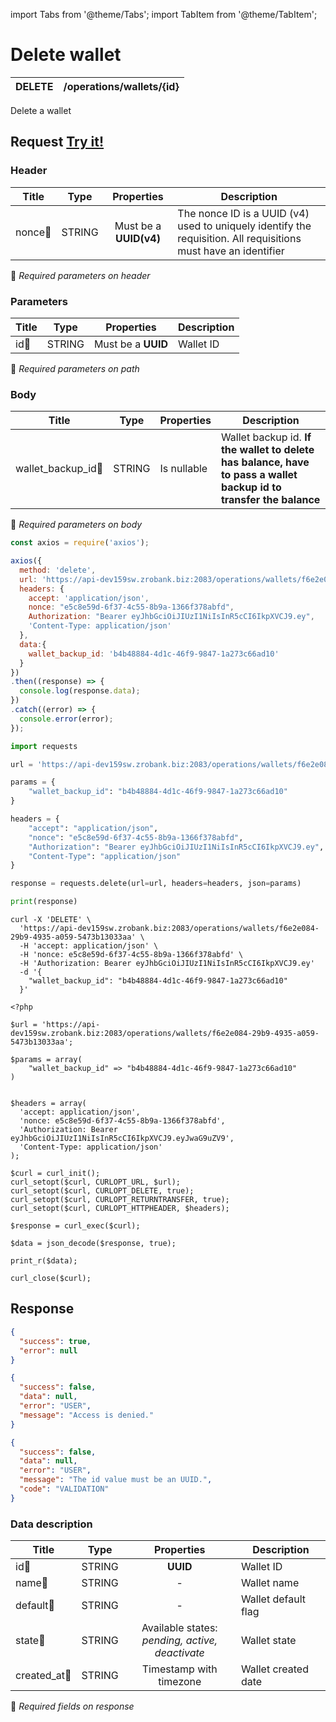 import Tabs from '@theme/Tabs';
import TabItem from '@theme/TabItem';

# Delete wallet

| DELETE    | /operations/wallets/{id}|
| --------- | ------------------------|

Delete a wallet

## Request <a href="https://api-dev159sw.zrobank.biz:2083/api/" class="try-btn">Try it!</a>

### Header

| Title                      | Type       | Properties                       | Description |
| ---------------------------| :---------:|:-------------------------------: |----------------------------------------------------------------------------------------------------------------|
| nonce:small_orange_diamond:| STRING     | Must be a **UUID(v4)**           | The nonce ID is a UUID (v4) used to uniquely identify the requisition. All requisitions must have an identifier|
:small_orange_diamond: *Required parameters on header*

### Parameters

| Title                    | Type       | Properties                          |Description             |
| -------------------------| :---------:|:-----------------------------------:| -----------------------|
| id:small_orange_diamond: | STRING     | Must be a **UUID**                  | Wallet ID              |
:small_orange_diamond: *Required parameters on path*

### Body

| Title                                  | Type       | Properties                         |Description             |
| ---------------------------------------| :---------:|:-----------------------------------| -----------------------|
| wallet_backup_id:small_orange_diamond: | STRING     | Is nullable                        | Wallet backup id. **If the wallet to delete has balance, have to pass a wallet backup id to transfer the balance** |
:small_orange_diamond: *Required parameters on body*


<Tabs>
<TabItem value="js" label="NodeJS">

```js title=Axios
const axios = require('axios');

axios({
  method: 'delete',
  url: 'https://api-dev159sw.zrobank.biz:2083/operations/wallets/f6e2e084-29b9-4935-a059-5473b13033aa',
  headers: {
    accept: 'application/json',
    nonce: "e5c8e59d-6f37-4c55-8b9a-1366f378abfd",
    Authorization: "Bearer eyJhbGciOiJIUzI1NiIsInR5cCI6IkpXVCJ9.ey",
    'Content-Type: application/json'
  },
  data:{
    wallet_backup_id: 'b4b48884-4d1c-46f9-9847-1a273c66ad10'
  }
})
.then((response) => {
  console.log(response.data);
})
.catch((error) => {
  console.error(error);
});
```
</TabItem>
<TabItem value="py" label="Python">

```python title=Requests
import requests

url = 'https://api-dev159sw.zrobank.biz:2083/operations/wallets/f6e2e084-29b9-4935-a059-5473b13033aa'

params = {
    "wallet_backup_id": "b4b48884-4d1c-46f9-9847-1a273c66ad10"
}

headers = {
    "accept": "application/json",
    "nonce": "e5c8e59d-6f37-4c55-8b9a-1366f378abfd",
    "Authorization": "Bearer eyJhbGciOiJIUzI1NiIsInR5cCI6IkpXVCJ9.ey",
    "Content-Type": "application/json"
}

response = requests.delete(url=url, headers=headers, json=params)

print(response)
```
</TabItem>
<TabItem value="shell" label="Shell">

```shell title=CURL
curl -X 'DELETE' \
  'https://api-dev159sw.zrobank.biz:2083/operations/wallets/f6e2e084-29b9-4935-a059-5473b13033aa' \
  -H 'accept: application/json' \
  -H 'nonce: e5c8e59d-6f37-4c55-8b9a-1366f378abfd' \
  -H 'Authorization: Bearer eyJhbGciOiJIUzI1NiIsInR5cCI6IkpXVCJ9.ey'
  -d '{
    "wallet_backup_id": "b4b48884-4d1c-46f9-9847-1a273c66ad10"
  }'
```
</TabItem>
<TabItem value="php" label="PHP">

```shell title=CURL
<?php

$url = 'https://api-dev159sw.zrobank.biz:2083/operations/wallets/f6e2e084-29b9-4935-a059-5473b13033aa';

$params = array(
    "wallet_backup_id" => "b4b48884-4d1c-46f9-9847-1a273c66ad10"
)


$headers = array(
  'accept: application/json',
  'nonce: e5c8e59d-6f37-4c55-8b9a-1366f378abfd',
  'Authorization: Bearer eyJhbGciOiJIUzI1NiIsInR5cCI6IkpXVCJ9.eyJwaG9uZV9',
  'Content-Type: application/json'
);

$curl = curl_init();
curl_setopt($curl, CURLOPT_URL, $url);
curl_setopt($curl, CURLOPT_DELETE, true);
curl_setopt($curl, CURLOPT_RETURNTRANSFER, true);
curl_setopt($curl, CURLOPT_HTTPHEADER, $headers);

$response = curl_exec($curl);

$data = json_decode($response, true);

print_r($data);

curl_close($curl);
```
</TabItem>
</Tabs>

## Response


<Tabs>
<TabItem value="200" label="201">

```json  title=/operations/wallets/{id}
{
  "success": true,
  "error": null
}
```
</TabItem>
<TabItem value="401" label="401">

```json  title=/operations/wallets/{id}
{
  "success": false,
  "data": null,
  "error": "USER",
  "message": "Access is denied."
}
```
</TabItem>
<TabItem value="422" label="422">

```json  title=/operations/wallets/{id}
{
  "success": false,
  "data": null,
  "error": "USER",
  "message": "The id value must be an UUID.",
  "code": "VALIDATION"
}
```
</TabItem>
</Tabs>

### Data description

| Title                             | Type       |Properties                                            | Description                        |
| --------------------------------  |:----------:|:----------------------------------------------------:| ---------------------------------- |
| id:small_orange_diamond:          | STRING     | **UUID**                                             | Wallet ID                          |
| name:small_orange_diamond:        | STRING     | -                                                    | Wallet name                        |
| default:small_orange_diamond:     | STRING     | -                                                    | Wallet default flag                |
| state:small_orange_diamond:       | STRING     | Available states:<br/> *pending, active, deactivate* | Wallet state                       |
| created_at:small_orange_diamond:  | STRING     | Timestamp with timezone                              | Wallet created date                |

:small_orange_diamond: *Required fields on response*
